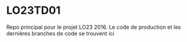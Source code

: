 # LO23TD01
Repo principal pour le projet LO23 2016. Le code de production et les dernières branches de code se trouvent ici
